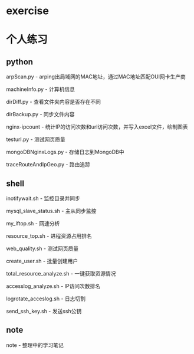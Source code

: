 # exercise
# 个人练习

## python

arpScan.py - arping出局域网的MAC地址，通过MAC地址匹配OUI网卡生产商

machineInfo.py - 计算机信息

dirDiff.py - 查看文件夹内容是否存在不同

dirBackup.py - 同步文件内容

nginx-ipcount - 统计IP的访问次数和url访问次数，并写入excel文件，绘制图表

testurl.py - 测试网页质量

mongoDBNginxLogs.py - 存储日志到MongoDB中

traceRouteAndIpGeo.py - 路由追踪

## shell

inotifywait.sh - 监控目录并同步

mysql_slave_status.sh - 主从同步监控

my_iftop.sh - 网速分析

resource_top.sh - 进程资源占用排名

web_quality.sh - 测试网页质量

create_user.sh - 批量创建用户

total_resource_analyze.sh - 一键获取资源情况

accesslog_analyze.sh - IP访问次数排名

logrotate_acceslog.sh - 日志切割

send_ssh_key.sh - 发送ssh公钥

## note
note - 整理中的学习笔记
